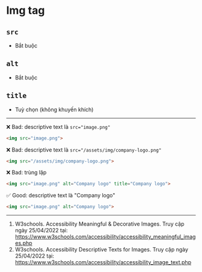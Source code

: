 # Img tag

## `src`

- Bắt buộc

## `alt`

- Bắt buộc

## `title`

- Tuỳ chọn (không khuyến khích)

---

❌ Bad: descriptive text là `src="image.png"`

```html
<img src="image.png">
```

❌ Bad: descriptive text là `src="/assets/img/company-logo.png"`

```html
<img src="/assets/img/company-logo.png">
```

❌ Bad: trùng lặp

```html
<img src="image.png" alt="Company logo" title="Company logo">
```

✅ Good: descriptive text là "Company logo"

```html
<img src="image.png" alt="Company logo">
```

---

1. W3schools. Accessibility Meaningful & Decorative Images. Truy cập ngày 25/04/2022
   tại: https://www.w3schools.com/accessibility/accessibility_meaningful_images.php
2. W3schools. Accessibility Descriptive Texts for Images. Truy cập ngày 25/04/2022
   tại: https://www.w3schools.com/accessibility/accessibility_image_text.php